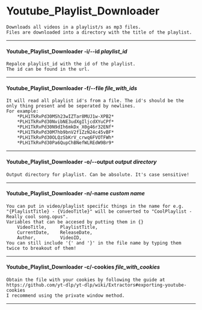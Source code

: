 # Youtube_Playlist_Downloader
    Downloads all videos in a playlist/s as mp3 files.
    Files are downloaded into a directory with the title of the playlist.
----------
#### Youtube_Playlist_Downloader -i/--id *playlist_id*
    Repalce playlist_id with the id of the playlist.
    The id can be found in the url.
----------
#### Youtube_Playlist_Downloader -f/--file *file_with_ids*
    It will read all playlist id's from a file. The id's should be the only thing present and be seperated by newlines.
    For example:
        *PLH1TkRvPd30MSh23wIZTar8MUJ1w-XPB2*
        *PLH1TkRvPd30NvibNE3udXgIljcdXYuCPf*
        *PLH1TkRvPd30N9dIh6mkDx_X0g46r32ENf*
        *PLH1TkRvPd30M7hb9bnV2f1ZzN24c45vBF*
        *PLH1TkRvPd30OLQzSbKrV_crwq6FVOTFWh*
        *PLH1TkRvPd30Pa6QupChBNefWLREdW9Br9*
----------
#### Youtube_Playlist_Downloader -o/--output *output directory*
    Output directory for playlist. Can be absolute. It's case sensitive!
----------
#### Youtube_Playlist_Downloader -n/-name *custom name*
    You can put in video/playlist specific things in the name for e.g.
    "{PlaylistTitle} - {VideoTitle}" will be converted to "CoolPlaylist - Really cool song.opus".
    Variables that can be accesed by putting them in {}
        VideoTitle,     PlaylistTitle,
        CurrentDate,    ReleaseDate,
        Author,         VideoID,
    You can still include '{' and '}' in the file name by typing them twice to breakout of them!
----------
#### Youtube_Playlist_Downloader -c/-cookies *file_with_cookies*
    Obtain the file with your cookies by following the guide at
    https://github.com/yt-dlp/yt-dlp/wiki/Extractors#exporting-youtube-cookies
    I recommend using the private window method.
----------
